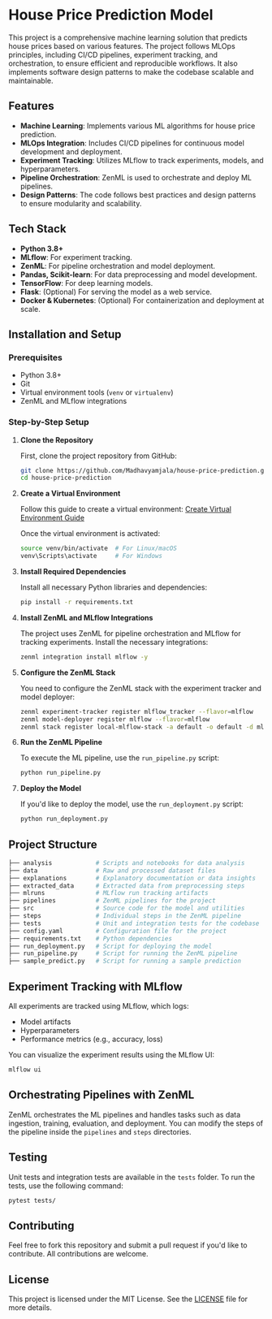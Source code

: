 # House Price Prediction Model

This project is a comprehensive machine learning solution that predicts house prices based on various features. The project follows MLOps principles, including CI/CD pipelines, experiment tracking, and orchestration, to ensure efficient and reproducible workflows. It also implements software design patterns to make the codebase scalable and maintainable.

## Features
- **Machine Learning**: Implements various ML algorithms for house price prediction.
- **MLOps Integration**: Includes CI/CD pipelines for continuous model development and deployment.
- **Experiment Tracking**: Utilizes MLflow to track experiments, models, and hyperparameters.
- **Pipeline Orchestration**: ZenML is used to orchestrate and deploy ML pipelines.
- **Design Patterns**: The code follows best practices and design patterns to ensure modularity and scalability.

## Tech Stack
- **Python 3.8+**
- **MLflow**: For experiment tracking.
- **ZenML**: For pipeline orchestration and model deployment.
- **Pandas, Scikit-learn**: For data preprocessing and model development.
- **TensorFlow**: For deep learning models.
- **Flask**: (Optional) For serving the model as a web service.
- **Docker & Kubernetes**: (Optional) For containerization and deployment at scale.

## Installation and Setup

### Prerequisites
- Python 3.8+
- Git
- Virtual environment tools (`venv` or `virtualenv`)
- ZenML and MLflow integrations

### Step-by-Step Setup

1. **Clone the Repository**

   First, clone the project repository from GitHub:

   ```bash
   git clone https://github.com/Madhavyamjala/house-price-prediction.git
   cd house-price-prediction
   ```

2. **Create a Virtual Environment**

   Follow this guide to create a virtual environment: [Create Virtual Environment Guide](https://youtu.be/GZbeL5AcTgw?si=uj7B8-10kbyEytKo)

   Once the virtual environment is activated:

   ```bash
   source venv/bin/activate  # For Linux/macOS
   venv\Scripts\activate     # For Windows
   ```

3. **Install Required Dependencies**

   Install all necessary Python libraries and dependencies:

   ```bash
   pip install -r requirements.txt
   ```

4. **Install ZenML and MLflow Integrations**

   The project uses ZenML for pipeline orchestration and MLflow for tracking experiments. Install the necessary integrations:

   ```bash
   zenml integration install mlflow -y
   ```

5. **Configure the ZenML Stack**

   You need to configure the ZenML stack with the experiment tracker and model deployer:

   ```bash
   zenml experiment-tracker register mlflow_tracker --flavor=mlflow
   zenml model-deployer register mlflow --flavor=mlflow
   zenml stack register local-mlflow-stack -a default -o default -d mlflow -e mlflow_tracker --set
   ```

6. **Run the ZenML Pipeline**

   To execute the ML pipeline, use the `run_pipeline.py` script:

   ```bash
   python run_pipeline.py
   ```

7. **Deploy the Model**

   If you'd like to deploy the model, use the `run_deployment.py` script:

   ```bash
   python run_deployment.py
   ```

## Project Structure

```bash
├── analysis            # Scripts and notebooks for data analysis
├── data                # Raw and processed dataset files
├── explanations        # Explanatory documentation or data insights
├── extracted_data      # Extracted data from preprocessing steps
├── mlruns              # MLflow run tracking artifacts
├── pipelines           # ZenML pipelines for the project
├── src                 # Source code for the model and utilities
├── steps               # Individual steps in the ZenML pipeline
├── tests               # Unit and integration tests for the codebase
├── config.yaml         # Configuration file for the project
├── requirements.txt    # Python dependencies
├── run_deployment.py   # Script for deploying the model
├── run_pipeline.py     # Script for running the ZenML pipeline
├── sample_predict.py   # Script for running a sample prediction
```

## Experiment Tracking with MLflow

All experiments are tracked using MLflow, which logs:
- Model artifacts
- Hyperparameters
- Performance metrics (e.g., accuracy, loss)

You can visualize the experiment results using the MLflow UI:

```bash
mlflow ui
```

## Orchestrating Pipelines with ZenML

ZenML orchestrates the ML pipelines and handles tasks such as data ingestion, training, evaluation, and deployment. You can modify the steps of the pipeline inside the `pipelines` and `steps` directories.

## Testing

Unit tests and integration tests are available in the `tests` folder. To run the tests, use the following command:

```bash
pytest tests/
```

## Contributing

Feel free to fork this repository and submit a pull request if you'd like to contribute. All contributions are welcome.

## License

This project is licensed under the MIT License. See the [LICENSE](LICENSE) file for more details.
